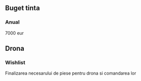 ## Buget tinta

### Anual

7000 eur


## Drona

### Wishlist

Finalizarea necesarului de piese pentru drona si comandarea lor
